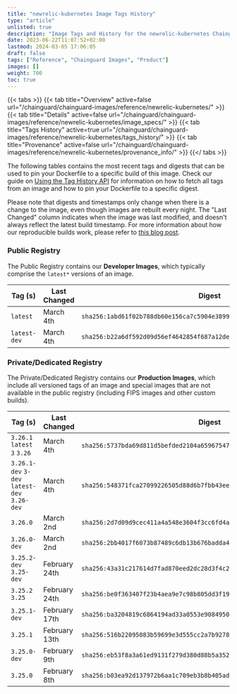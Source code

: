```yaml
---
title: "newrelic-kubernetes Image Tags History"
type: "article"
unlisted: true
description: "Image Tags and History for the newrelic-kubernetes Chainguard Image"
date: 2023-06-22T11:07:52+02:00
lastmod: 2024-03-05 17:06:05
draft: false
tags: ["Reference", "Chainguard Images", "Product"]
images: []
weight: 700
toc: true
---
```


{{< tabs >}}
{{< tab title="Overview" active=false url="/chainguard/chainguard-images/reference/newrelic-kubernetes/" >}}
{{< tab title="Details" active=false url="/chainguard/chainguard-images/reference/newrelic-kubernetes/image_specs/" >}}
{{< tab title="Tags History" active=true url="/chainguard/chainguard-images/reference/newrelic-kubernetes/tags_history/" >}}
{{< tab title="Provenance" active=false url="/chainguard/chainguard-images/reference/newrelic-kubernetes/provenance_info/" >}}
{{</ tabs >}}

The following tables contains the most recent tags and digests that can be used to pin your Dockerfile to a specific build of this image. Check our guide on [Using the Tag History API](/chainguard/chainguard-images/using-the-tag-history-api/) for information on how to fetch all tags from an image and how to pin your Dockerfile to a specific digest.

Please note that digests and timestamps only change when there is a change to the image, even though images are rebuilt every night. The "Last Changed" column indicates when the image was last modified, and doesn't always reflect the latest build timestamp. For more information about how our reproducible builds work, please refer to [this blog post](https://www.chainguard.dev/unchained/reproducing-chainguards-reproducible-image-builds).

### Public Registry
The Public Registry contains our **Developer Images**, which typically comprise the `latest*` versions of an image.

| Tag (s)       | Last Changed | Digest                                                                    |
|---------------|--------------|---------------------------------------------------------------------------|
|  `latest`     | March 4th    | `sha256:1abd61f02b788db60e156ca7c5904e389952261bb3919841330a76de0e549e7b` |
|  `latest-dev` | March 4th    | `sha256:b22a6df592d09d56ef4642854f687a12dec8df934c0e271162b2799500134c23` |


### Private/Dedicated Registry
The Private/Dedicated Registry contains our **Production Images**, which include all versioned tags of an image and special images that are not available in the public registry (including FIPS images and other custom builds).

| Tag (s)                                       | Last Changed  | Digest                                                                    |
|-----------------------------------------------|---------------|---------------------------------------------------------------------------|
|  `3.26.1` `latest` `3` `3.26`                 | March 4th     | `sha256:5737bda69d811d5befded2104a6596754739a97fa0b27a583118d40cf4d51137` |
|  `3.26.1-dev` `3-dev` `latest-dev` `3.26-dev` | March 4th     | `sha256:548371fca27099226505d88d6b7fbb43eefe083887296c90324b4fa2a96022ae` |
|  `3.26.0`                                     | March 2nd     | `sha256:2d7d09d9cec411a4a548e3604f3cc6fd4a82571b6f51bea619c946d0f1c61f31` |
|  `3.26.0-dev`                                 | March 2nd     | `sha256:2bb4017f6073b87489c6db13b676badda4aed4802edf310d4e05431e2af9a20a` |
|  `3.25.2-dev` `3.25-dev`                      | February 24th | `sha256:43a31c217614d7fad870eed2dc28d3f4c287f69abb534447ee223630a038ffb9` |
|  `3.25.2` `3.25`                              | February 24th | `sha256:be0f363407f23b4aea9e7c98b805dd3f19ddf6fc8b9f0708e80ae497ff046d0f` |
|  `3.25.1-dev`                                 | February 17th | `sha256:ba3204819c6864194ad33a0553e90849507983619e2f926f472406cab87243a1` |
|  `3.25.1`                                     | February 13th | `sha256:516b22095083b59699e3d555cc2a7b9278e11ab82f6a5dd0c26c7f33ab9bc901` |
|  `3.25.0-dev`                                 | February 9th  | `sha256:eb53f8a3a61ed9131f279d380d88b5a35252d70b22d44fc9c6d7d914fc0898df` |
|  `3.25.0`                                     | February 8th  | `sha256:b03ea92d137972b6aa1c709eb3b8b405ad9b0e36d4be5531e9b35489ec301631` |

